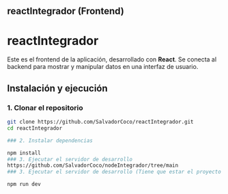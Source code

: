 ##  reactIntegrador (Frontend)

# reactIntegrador

Este es el frontend de la aplicación, desarrollado con **React**. Se conecta al backend para mostrar y manipular datos en una interfaz de usuario.

##  Instalación y ejecución

### 1. Clonar el repositorio

```bash
git clone https://github.com/SalvadorCoco/reactIntegrador.git
cd reactIntegrador

### 2. Instalar dependencias

npm install
### 3. Ejecutar el servidor de desarrollo
https://github.com/SalvadorCoco/nodeIntegrador/tree/main
### 3. Ejecutar el servidor de desarrollo (Tiene que estar el proyecto de nodejs corriendo para que funcione)

npm run dev

